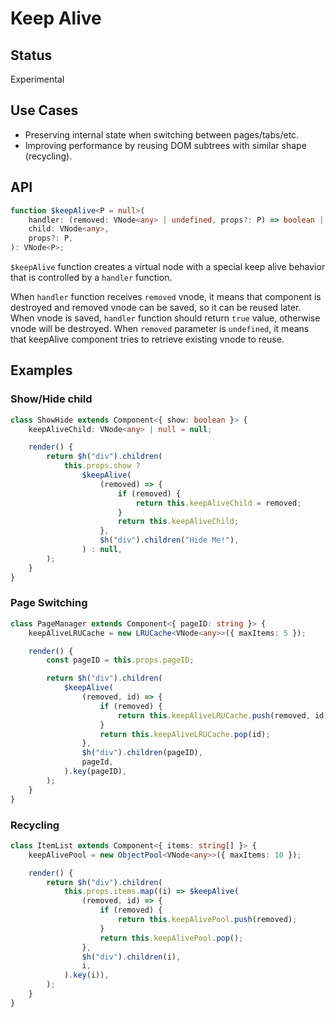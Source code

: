 # Keep Alive

## Status

Experimental

## Use Cases

- Preserving internal state when switching between pages/tabs/etc.
- Improving performance by reusing DOM subtrees with similar shape (recycling).

## API

```ts
function $keepAlive<P = null>(
    handler: (removed: VNode<any> | undefined, props?: P) => boolean | VNode<any> | null,
    child: VNode<any>,
    props?: P,
): VNode<P>;
```

`$keepAlive` function creates a virtual node with a special keep alive behavior that is controlled by a
`handler` function.

When `handler` function receives `removed` vnode, it means that component is destroyed and removed vnode can be
saved, so it can be reused later. When vnode is saved, `handler` function should return `true` value, otherwise vnode
will be destroyed. When `removed` parameter is `undefined`, it means that keepAlive component tries to retrieve existing
vnode to reuse.

## Examples

### Show/Hide child

```ts
class ShowHide extends Component<{ show: boolean }> {
    keepAliveChild: VNode<any> | null = null;

    render() {
        return $h("div").children(
            this.props.show ?
                $keepAlive(
                    (removed) => {
                        if (removed) {
                            return this.keepAliveChild = removed;
                        }
                        return this.keepAliveChild;
                    },
                    $h("div").children("Hide Me!"),
                ) : null,
        );
    }
}
```

### Page Switching

```ts
class PageManager extends Component<{ pageID: string }> {
    keepAliveLRUCache = new LRUCache<VNode<any>>({ maxItems: 5 });

    render() {
        const pageID = this.props.pageID;

        return $h("div").children(
            $keepAlive(
                (removed, id) => {
                    if (removed) {
                        return this.keepAliveLRUCache.push(removed, id);
                    }
                    return this.keepAliveLRUCache.pop(id);
                },
                $h("div").children(pageID),
                pageId,
            ).key(pageID),
        );
    }
}
```

### Recycling

```ts
class ItemList extends Component<{ items: string[] }> {
    keepAlivePool = new ObjectPool<VNode<any>>({ maxItems: 10 });

    render() {
        return $h("div").children(
            this.props.items.map((i) => $keepAlive(
                (removed, id) => {
                    if (removed) {
                        return this.keepAlivePool.push(removed);
                    }
                    return this.keepAlivePool.pop();
                },
                $h("div").children(i),
                i,
            ).key(i)),
        );
    }
}
```
